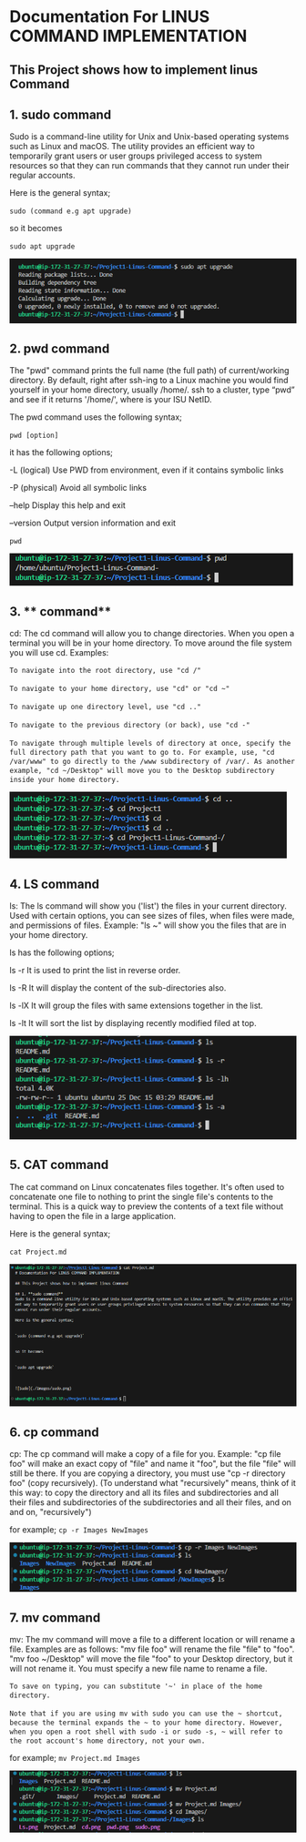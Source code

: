 # Documentation For LINUS COMMAND IMPLEMENTATION

## This Project shows how to implement linus Command

## 1. **sudo command**
Sudo is a command-line utility for Unix and Unix-based operating systems such as Linux and macOS. The utility provides an efficient way to temporarily grant users or user groups privileged access to system resources so that they can run commands that they cannot run under their regular accounts.

Here is the general syntax;


`sudo (command e.g apt upgrade)`


so it becomes 


`sudo apt upgrade`



![Sudo](./Images/sudo.png)



## 2. **pwd command**
The "pwd" command prints the full name (the full path) of current/working directory. By default, right after ssh-ing to a Linux machine you would find yourself in your home directory, usually /home/<username>. ssh to a cluster, type “pwd” and see if it returns '/home/<ISUNetID>', where <ISUNetID> is your ISU NetID.

The pwd command uses the following syntax;

`pwd [option]`

it has the following options;

-L (logical)	Use PWD from environment, even if it contains symbolic links

-P (physical)	Avoid all symbolic links

–help	Display this help and exit

–version	Output version information and exit

`pwd`

![pwd](./Images/pwd.png)

## 3. ** command**
cd: The cd command will allow you to change directories. When you open a terminal you will be in your home directory. To move around the file system you will use cd. Examples:

    To navigate into the root directory, use "cd /"

    To navigate to your home directory, use "cd" or "cd ~"

    To navigate up one directory level, use "cd .."

    To navigate to the previous directory (or back), use "cd -"

    To navigate through multiple levels of directory at once, specify the full directory path that you want to go to. For example, use, "cd /var/www" to go directly to the /www subdirectory of /var/. As another example, "cd ~/Desktop" will move you to the Desktop subdirectory inside your home directory. 

![cd](./Images/cd.png)

## 4. **LS command**
ls: The ls command will show you ('list') the files in your current directory. Used with certain options, you can see sizes of files, when files were made, and permissions of files. Example: "ls ~" will show you the files that are in your home directory. 

ls has the following options;

ls -r	It is used to print the list in reverse order.

ls -R	It will display the content of the sub-directories also.

ls -lX	It will group the files with same extensions together in the list.

ls -lt	It will sort the list by displaying recently modified filed at top.

![LS](./Images/Ls.png)

## 5. **CAT command**

The cat command on Linux concatenates files together. It's often used to concatenate one file to nothing to print the single file's contents to the terminal. This is a quick way to preview the contents of a text file without having to open the file in a large application.

Here is the general syntax;

`cat Project.md`

![cat](./Images/cat.png)

## 6. **cp command**

cp: The cp command will make a copy of a file for you. Example: "cp file foo" will make an exact copy of "file" and name it "foo", but the file "file" will still be there. If you are copying a directory, you must use "cp -r directory foo" (copy recursively). (To understand what "recursively" means, think of it this way: to copy the directory and all its files and subdirectories and all their files and subdirectories of the subdirectories and all their files, and on and on, "recursively") 

for example; `cp -r Images NewImages`

![CP](./Images/cp.png)

## 7. **mv command**

mv: The mv command will move a file to a different location or will rename a file. Examples are as follows: "mv file foo" will rename the file "file" to "foo". "mv foo ~/Desktop" will move the file "foo" to your Desktop directory, but it will not rename it. You must specify a new file name to rename a file.

    To save on typing, you can substitute '~' in place of the home directory.

    Note that if you are using mv with sudo you can use the ~ shortcut, because the terminal expands the ~ to your home directory. However, when you open a root shell with sudo -i or sudo -s, ~ will refer to the root account's home directory, not your own. 

for example; `mv Project.md Images`

![mv](./Images/mv.png)